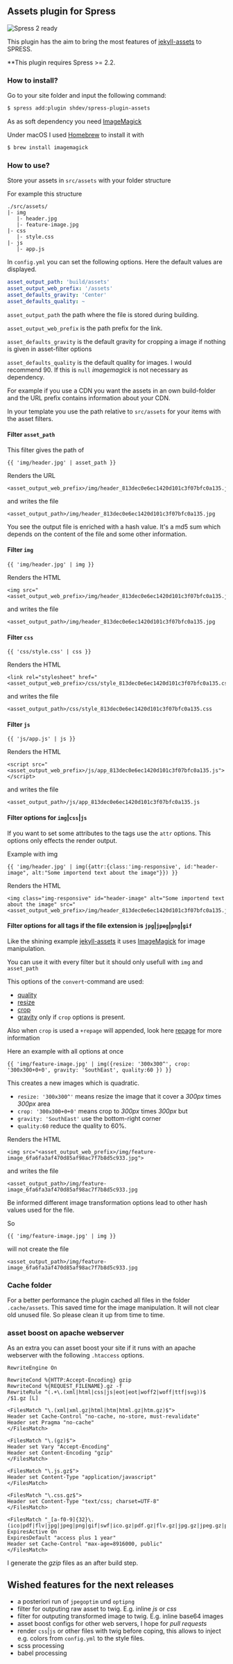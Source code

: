 ## Assets plugin for Spress

![Spress 2 ready](https://img.shields.io/badge/Spress%21-ready-brightgreen.svg)

This plugin has the aim to bring the most features of [jekyll-assets](https://github.com/jekyll/jekyll-assets) to SPRESS. 

**This plugin requires Spress >= 2.2. 

### How to install?

Go to your site folder and input the following command:

```bash
$ spress add:plugin shdev/spress-plugin-assets
```

As as soft dependency you need [ImageMagick](http://www.imagemagick.org/script/index.php)

Under macOS I used [Homebrew](https://brew.sh/) to install it with
 
```bash
$ brew install imagemagick
```

### How to use?

Store your assets in `src/assets` with your folder structure 
 
For example this structure   
 
```
./src/assets/
|- img
   |- header.jpg
   |- feature-image.jpg
|- css
   |- style.css
|- js
   |- app.js
```

In `config.yml` you can set the following options.
Here the default values are displayed. 

```yaml
asset_output_path: 'build/assets'
asset_output_web_prefix: '/assets'
asset_defaults_gravity: 'Center'
asset_defaults_quality: ~
```

`asset_output_path` the path where the file is stored during building.

`asset_output_web_prefix` is the path prefix for the link.

`asset_defaults_gravity` is the default gravity for cropping a image if nothing is given in asset-filter options

`asset_defaults_quality` is the default quality for images. 
I would recommend 90. If this is `null` *imagemagick* is not necessary as dependency.  

For example if you use a CDN you want the assets in an own build-folder and the URL prefix contains information about your CDN.     

In your template you use the path relative to `src/assets` for your items with the asset filters.

#### Filter `asset_path`

This filter gives the path of   

```twig
{{ 'img/header.jpg' | asset_path }}
```

Renders the URL 

```
<asset_output_web_prefix>/img/header_813dec0e6ec1420d101c3f07bfc0a135.jpg
```

and writes the file 

``` 
<asset_output_path>/img/header_813dec0e6ec1420d101c3f07bfc0a135.jpg
```

You see the output file is enriched with a hash value.
It's a md5 sum which depends on the content of the file and some other information.

#### Filter `img`

```twig
{{ 'img/header.jpg' | img }}
```

Renders the HTML

```
<img src="<asset_output_web_prefix>/img/header_813dec0e6ec1420d101c3f07bfc0a135.jpg">
```

and writes the file 

``` 
<asset_output_path>/img/header_813dec0e6ec1420d101c3f07bfc0a135.jpg
```

#### Filter `css`

```twig
{{ 'css/style.css' | css }}
```

Renders the HTML

```
<link rel="stylesheet" href="<asset_output_web_prefix>/css/style_813dec0e6ec1420d101c3f07bfc0a135.css"/>
```

and writes the file 

``` 
<asset_output_path>/css/style_813dec0e6ec1420d101c3f07bfc0a135.css
```

#### Filter `js`

```twig
{{ 'js/app.js' | js }}
```

Renders the HTML

```
<script src="<asset_output_web_prefix>/js/app_813dec0e6ec1420d101c3f07bfc0a135.js"></script>
```

and writes the file 

``` 
<asset_output_path>/js/app_813dec0e6ec1420d101c3f07bfc0a135.js
```

#### Filter options for `img`|`css`|`js`

If you want to set some attributes to the tags use the `attr` options.
This options only effects the render output.

Example with img

```twig
{{ 'img/header.jpg' | img({attr:{class:'img-responsive', id:"header-image", alt:"Some importend text about the image"}}) }}
```

Renders the HTML

```
<img class="img-responsive" id="header-image" alt="Some importend text about the image" src="<asset_output_web_prefix>/img/header_813dec0e6ec1420d101c3f07bfc0a135.jpg">
```

#### Filter options for all tags if the file extension is `jpg`|`jpeg`|`png`|`gif`

Like the shining example [jekyll-assets](https://github.com/jekyll/jekyll-assets) it uses [ImageMagick](http://www.imagemagick.org/script/index.php) for image manipulation.

You can use it with every filter but it should only usefull with `img` and `asset_path`

This options of the `convert`-command are used:

* [quality](http://www.imagemagick.org/script/command-line-options.php#quality)
* [resize](http://www.imagemagick.org/script/command-line-options.php#resize)
* [crop](http://www.imagemagick.org/script/command-line-options.php#crop)
* [gravity](http://www.imagemagick.org/script/command-line-options.php#gravity) only if `crop` options is present.

Also when `crop` is used a `+repage` will appended, look here [repage](http://www.imagemagick.org/script/command-line-options.php#repage) for more information

Here an example with all options at once

```twig
{{ 'img/feature-image.jpg' | img({resize: '300x300^', crop: '300x300+0+0', gravity: 'SouthEast', quality:60 }) }}
```

This creates a new images which is quadratic.
 
* `resize: '300x300^'` means resize the image that it cover a *300px* times *300px* area
* `crop: '300x300+0+0'` means crop to *300px* times *300px* but 
* `gravity: 'SouthEast'` use the bottom-right corner
* `quality:60` reduce the quality to 60%. 

Renders the HTML

```
<img src="<asset_output_web_prefix>/img/feature-image_6fa6fa3af470d85af98ac7f7b8d5c933.jpg">
```

and writes the file 

``` 
<asset_output_path>/img/feature-image_6fa6fa3af470d85af98ac7f7b8d5c933.jpg
```

Be informed different image transformation options lead to other hash values used for the file.

So 

```twig
{{ 'img/feature-image.jpg' | img }}
```

will not create the file 

``` 
<asset_output_path>/img/feature-image_6fa6fa3af470d85af98ac7f7b8d5c933.jpg
```

### Cache folder

For a better performance the plugin cached all files in the folder `.cache/assets`.
This saved time for the image manipulation.
It will not clear old unused file.
So please clean it up from time to time.    

### asset boost on apache webserver 

As an extra you can asset boost your site if it runs with an apache webserver with the following `.htaccess` options.

```apacheconfig
RewriteEngine On

RewriteCond %{HTTP:Accept-Encoding} gzip
RewriteCond %{REQUEST_FILENAME}.gz -f
RewriteRule ^(.+\.(xml|html|css|js|eot|eot|woff2|woff|ttf|svg))$ /$1.gz [L]

<FilesMatch "\.(xml|xml.gz|html|htm|html.gz|htm.gz)$">
Header set Cache-Control "no-cache, no-store, must-revalidate"
Header set Pragma "no-cache"
</FilesMatch>

<FilesMatch "\.(gz)$">
Header set Vary "Accept-Encoding" 
Header set Content-Encoding "gzip"
</FilesMatch>

<FilesMatch "\.js.gz$">
Header set Content-Type "application/javascript"
</FilesMatch>

<FilesMatch "\.css.gz$">
Header set Content-Type "text/css; charset=UTF-8"
</FilesMatch>

<FilesMatch "_[a-f0-9]{32}\.(ico|pdf|flv|jpg|jpeg|png|gif|swf|ico.gz|pdf.gz|flv.gz|jpg.gz|jpeg.gz|png.gz|gif.gz|swf.gz|js|css|css.gz|js.gz)$">
ExpiresActive On
ExpiresDefault "access plus 1 year"
Header set Cache-Control "max-age=8916000, public"
</FilesMatch>
```

I generate the *gzip* files as an after build step.

## Wished features for the next releases

* a posteriori run of `jpegoptim` und `optipng`
* filter for outputing raw asset to twig. E.g. inline *js* or *css*
* filter for outputing transformed image to twig. E.g. inline base64 images
* asset boost configs for other web servers, I hope for *pull requests*
* render `css`|`js` or other files with twig before coping, this allows to inject e.g. colors from `config.yml` to the style files.
* scss processing
* babel processing

 